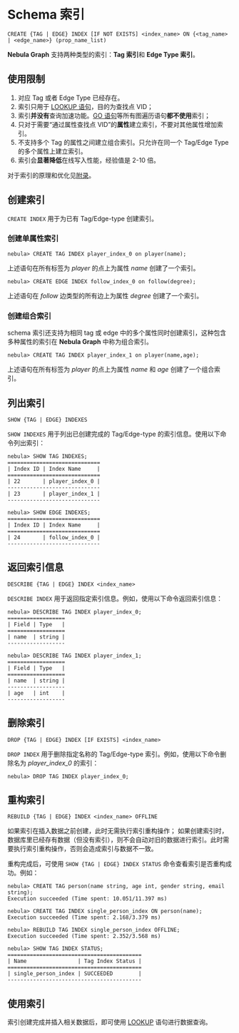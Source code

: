 # Schema 索引

```ngql
CREATE {TAG | EDGE} INDEX [IF NOT EXISTS] <index_name> ON {<tag_name> | <edge_name>} (prop_name_list)
```

**Nebula Graph** 支持两种类型的索引：**Tag 索引**和 **Edge Type 索引**。

## 使用限制

1. 对应 Tag 或者 Edge Type 已经存在。
2. 索引只用于 [LOOKUP 语句](../2.data-query-and-manipulation-statements/lookup-syntax.md)，目的为查找点 VID；
3. 索引**并没有**查询加速功能。[GO 语句](../2.data-query-and-manipulation-statements/go-syntax.md)等所有图遍历语句**都不使用**索引；
4. 只对于需要“通过属性查找点 VID”的**属性**建立索引，不要对其他属性增加索引。
5. 不支持多个 Tag 的属性之间建立组合索引。只允许在同一个 Tag/Edge Type 的多个属性上建立索引。
6. 索引会**显著降低**在线写入性能，经验值是 2-10 倍。

对于索引的原理和优化见[附录](../../../5.appendix/index.md)。

## 创建索引

`CREATE INDEX` 用于为已有 Tag/Edge-type 创建索引。

### 创建单属性索引

```ngql
nebula> CREATE TAG INDEX player_index_0 on player(name);
```

上述语句在所有标签为 _player_ 的点上为属性 _name_ 创建了一个索引。

```ngql
nebula> CREATE EDGE INDEX follow_index_0 on follow(degree);
```

上述语句在 _follow_ 边类型的所有边上为属性 _degree_ 创建了一个索引。

### 创建组合索引

schema 索引还支持为相同 tag 或 edge 中的多个属性同时创建索引，这种包含多种属性的索引在 **Nebula Graph** 中称为组合索引。

```ngql
nebula> CREATE TAG INDEX player_index_1 on player(name,age);
```

上述语句在所有标签为 _player_ 的点上为属性 _name_ 和 _age_ 创建了一个组合索引。


## 列出索引

```ngql
SHOW {TAG | EDGE} INDEXES
```

`SHOW INDEXES` 用于列出已创建完成的 Tag/Edge-type 的索引信息。使用以下命令列出索引：

```ngql
nebula> SHOW TAG INDEXES;
=============================
| Index ID | Index Name     |
=============================
| 22       | player_index_0 |
-----------------------------
| 23       | player_index_1 |
-----------------------------

nebula> SHOW EDGE INDEXES;
=============================
| Index ID | Index Name     |
=============================
| 24       | follow_index_0 |
-----------------------------

```

## 返回索引信息

```ngql
DESCRIBE {TAG | EDGE} INDEX <index_name>
```

`DESCRIBE INDEX` 用于返回指定索引信息。例如，使用以下命令返回索引信息：

```ngql
nebula> DESCRIBE TAG INDEX player_index_0;
==================
| Field | Type   |
==================
| name  | string |
------------------

nebula> DESCRIBE TAG INDEX player_index_1;
==================
| Field | Type   |
==================
| name  | string |
------------------
| age   | int    |
------------------
```

## 删除索引

```ngql
DROP {TAG | EDGE} INDEX [IF EXISTS] <index_name>
```

`DROP INDEX` 用于删除指定名称的 Tag/Edge-type 索引。例如，使用以下命令删除名为 _player_index_0_ 的索引：

```ngql
nebula> DROP TAG INDEX player_index_0;
```

## 重构索引

```ngql
REBUILD {TAG | EDGE} INDEX <index_name> OFFLINE
```

如果索引在插入数据之前创建，此时无需执行索引重构操作；
如果创建索引时，数据库里已经存有数据（但没有索引），则不会自动对旧的数据进行索引。此时需要执行索引重构操作，否则会造成索引与数据不一致。

重构完成后，可使用 `SHOW {TAG | EDGE} INDEX STATUS` 命令查看索引是否重构成功。例如：

```ngql
nebula> CREATE TAG person(name string, age int, gender string, email string);
Execution succeeded (Time spent: 10.051/11.397 ms)

nebula> CREATE TAG INDEX single_person_index ON person(name);
Execution succeeded (Time spent: 2.168/3.379 ms)

nebula> REBUILD TAG INDEX single_person_index OFFLINE;
Execution succeeded (Time spent: 2.352/3.568 ms)

nebula> SHOW TAG INDEX STATUS;
==========================================
| Name                | Tag Index Status |
==========================================
| single_person_index | SUCCEEDED        |
------------------------------------------
```

## 使用索引

索引创建完成并插入相关数据后，即可使用 [LOOKUP](../2.data-query-and-manipulation-statements/lookup-syntax.md) 语句进行数据查询。
